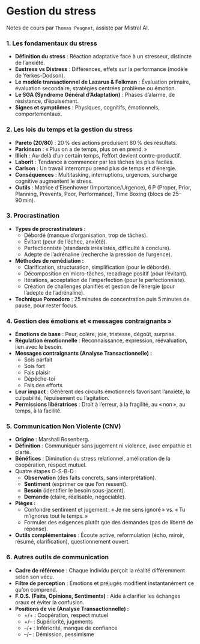 # Gestion du stress

Notes de cours par `Thomas Peugnet`, assisté par Mistral AI.

### 1. Les fondamentaux du stress

- **Définition du stress** : Réaction adaptative face à un stresseur, distincte de l’anxiété.
- **Eustress vs Distress** : Différences, effets sur la performance (modèle de Yerkes-Dodson).
- **Le modèle transactionnel de Lazarus & Folkman** : Évaluation primaire, évaluation secondaire, stratégies centrées problème ou émotion.
- **Le SGA (Syndrome Général d’Adaptation)** : Phases d’alarme, de résistance, d’épuisement.
- **Signes et symptômes** : Physiques, cognitifs, émotionnels, comportementaux.

### 2. Les lois du temps et la gestion du stress

- **Pareto (20/80)** : 20 % des actions produisent 80 % des résultats.
- **Parkinson** : « Plus on a de temps, plus on en prend. »
- **Illich** : Au-delà d’un certain temps, l’effort devient contre-productif.
- **Laborit** : Tendance à commencer par les tâches les plus faciles.
- **Carlson** : Un travail interrompu prend plus de temps et d’énergie.
- **Conséquences** : Multitasking, interruptions, urgences, surcharge cognitive augmentent le stress.
- **Outils** : Matrice d’Eisenhower (Importance/Urgence), 6 P (Proper, Prior, Planning, Prevents, Poor, Performance), Time Boxing (blocs de 25–90 min).

### 3. Procrastination

- **Types de procrastinateurs :**
  - Débordé (manque d’organisation, trop de tâches).
  - Évitant (peur de l’échec, anxiété).
  - Perfectionniste (standards irréalistes, difficulté à conclure).
  - Adepte de l’adrénaline (recherche la pression de l’urgence).
- **Méthodes de remédiation :**
  - Clarification, structuration, simplification (pour le débordé).
  - Décomposition en micro-tâches, recadrage positif (pour l’évitant).
  - Itérations, acceptation de l’imperfection (pour le perfectionniste).
  - Création de challenges planifiés et gestion de l’énergie (pour l’adepte de l’adrénaline).
- **Technique Pomodoro** : 25 minutes de concentration puis 5 minutes de pause, pour rester focus.

### 4. Gestion des émotions et « messages contraignants »

- **Émotions de base** : Peur, colère, joie, tristesse, dégoût, surprise.
- **Régulation émotionnelle** : Reconnaissance, expression, réévaluation, lien avec le besoin.
- **Messages contraignants (Analyse Transactionnelle) :**
  - Sois parfait
  - Sois fort
  - Fais plaisir
  - Dépêche-toi
  - Fais des efforts
- **Leur impact** : Génèrent des circuits émotionnels favorisant l’anxiété, la culpabilité, l’épuisement ou l’agitation.
- **Permissions libératrices** : Droit à l’erreur, à la fragilité, au « non », au temps, à la facilité.

### 5. Communication Non Violente (CNV)

- **Origine** : Marshall Rosenberg.
- **Définition** : Communiquer sans jugement ni violence, avec empathie et clarté.
- **Bénéfices** : Diminution du stress relationnel, amélioration de la coopération, respect mutuel.
- Quatre étapes O-S-B-D :
  - **Observation** (des faits concrets, sans interprétation).
  - **Sentiment** (exprimer ce que l’on ressent).
  - **Besoin** (identifier le besoin sous-jacent).
  - **Demande** (claire, réalisable, négociable).
- **Pièges :**
  - Confondre sentiment et jugement : « Je me sens ignoré » vs. « Tu m’ignores tout le temps. »
  - Formuler des exigences plutôt que des demandes (pas de liberté de réponse).
- **Outils complémentaires** : Écoute active, reformulation (écho, miroir, résumé, clarification), questionnement ouvert.

### 6. Autres outils de communication

- **Cadre de référence** : Chaque individu perçoit la réalité différemment selon son vécu.
- **Filtre de perception** : Émotions et préjugés modifient instantanément ce qu’on comprend.
- **F.O.S. (Faits, Opinions, Sentiments)** : Aide à clarifier les échanges oraux et éviter la confusion.
- **Positions de vie (Analyse Transactionnelle) :**
  - +/+ : Coopération, respect mutuel
  - +/– : Supériorité, jugements
  - –/+ : Infériorité, manque de confiance
  - –/– : Démission, pessimisme